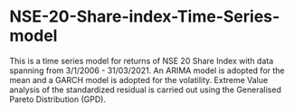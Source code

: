 # NSE-20-Share-index-Time-Series-model
This is a time series model for returns of NSE 20 Share Index with data spanning from 3/1/2006 - 31/03/2021. An ARIMA model is adopted for the mean and a GARCH model is adopted for the volatility. Extreme Value analysis of the standardized residual is carried out using the Generalised Pareto Distribution (GPD).
